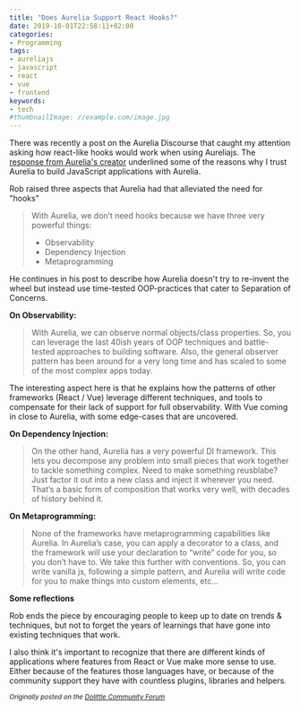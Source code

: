 ```yaml
---
title: "Does Aurelia Support React Hooks?"
date: 2019-10-01T22:58:11+02:00
categories:
- Programming
tags:
- aureliajs
- javascript
- react
- vue
- frontend
keywords:
- tech
#thumbnailImage: //example.com/image.jpg
---
```

There was recently a post on the Aurelia Discourse that caught my attention asking how react-like hooks would work when using Aureliajs. The [response from Aurelia's creator](https://discourse.aurelia.io/t/how-we-react-hooks/2955/2?u=pavsaund) underlined some of the reasons why I trust Aurelia to build JavaScript applications with Aurelia.
<!--more-->
Rob raised three aspects that Aurelia had that alleviated the need for "hooks"

> With Aurelia, we don’t need hooks because we have three very powerful things:
> 
> * Observability
> * Dependency Injection
> * Metaprogramming

He continues in his post to describe how Aurelia doesn't try to re-invent the wheel but instead use time-tested OOP-practices that cater to Separation of Concerns.

**On Observability:**

> With Aurelia, we can observe normal objects/class properties. So, you can leverage the last 40ish years of OOP techniques and battle-tested approaches to building software. Also, the general observer pattern has been around for a very long time and has scaled to some of the most complex apps today.

The interesting aspect here is that he explains how the patterns of other frameworks (React / Vue) leverage different techniques, and tools to compensate for their lack of support for full observability. With Vue coming in close to Aurelia, with some edge-cases that are uncovered.

**On Dependency Injection:**

> On the other hand, Aurelia has a very powerful DI framework. This lets you decompose any problem into small pieces that work together to tackle something complex. Need to make something reusblabe? Just factor it out into a new class and inject it wherever you need. That’s a basic form of composition that works very well, with decades of history behind it.

**On Metaprogramming:**

>None of the frameworks have metaprogramming capabilities like Aurelia. In Aurelia’s case, you can apply a decorator to a class, and the framework will use your declaration to “write” code for you, so you don’t have to. We take this further with conventions. So, you can write vanilla js, following a simple pattern, and Aurelia will write code for you to make things into custom elements, etc...

**Some reflections**

Rob ends the piece by encouraging people to keep up to date on trends & techniques, but not to forget the years of learnings that have gone into existing techniques that work.

I also think it's important to recognize that there are different kinds of applications where features from React or Vue make more sense to use. Either because of the features those languages have, or because of the community support they have with countless plugins, libraries and helpers.

*<small>Originally posted on the [Dolittle Community Forum](https://community.dolittle.com/t/does-aurelia-support-react-hooks/33?u=pavneet)</small>*
